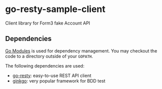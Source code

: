 # go-resty-sample-client
Client library for Form3 fake Account API

## Dependencies

[Go Modules](https://github.com/golang/go/wiki/Modules) is used for dependency management. You may checkout the code to 
a directory outside of your `GOPATH`.

The following dependencies are used: 

- [go-resty](https://github.com/go-resty/resty): easy-to-use REST API client
- [ginkgo](https://github.com/onsi/ginkgo): very popular framework for BDD test


